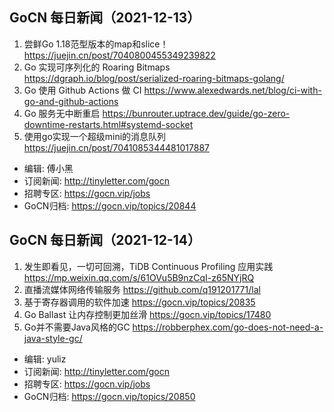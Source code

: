 
## GoCN 每日新闻（2021-12-13）

1. 尝鲜Go 1.18范型版本的map和slice！ https://juejin.cn/post/7040800455349239822
2. Go 实现可序列化的 Roaring Bitmaps https://dgraph.io/blog/post/serialized-roaring-bitmaps-golang/
3. Go 使用 Github Actions 做 CI https://www.alexedwards.net/blog/ci-with-go-and-github-actions
4. Go 服务无中断重启 https://bunrouter.uptrace.dev/guide/go-zero-downtime-restarts.html#systemd-socket
5. 使用go实现一个超级mini的消息队列 https://juejin.cn/post/7041085344481017887

- 编辑: 傅小黑
- 订阅新闻: http://tinyletter.com/gocn
- 招聘专区: https://gocn.vip/jobs
- GoCN归档: https://gocn.vip/topics/20844


## GoCN 每日新闻（2021-12-14）

1. 发生即看见，一切可回溯，TiDB  Continuous Profiling 应用实践 https://mp.weixin.qq.com/s/61OVu5B9nzCqI-z65NYjRQ
2. 直播流媒体网络传输服务 https://github.com/q191201771/lal
3. 基于寄存器调用的软件加速 https://gocn.vip/topics/20835
4. Go Ballast 让内存控制更加丝滑 https://gocn.vip/topics/17480
5. Go并不需要Java风格的GC https://robberphex.com/go-does-not-need-a-java-style-gc/

- 编辑: yuliz
- 订阅新闻: http://tinyletter.com/gocn
- 招聘专区: https://gocn.vip/jobs
- GoCN归档: https://gocn.vip/topics/20850

